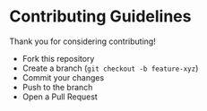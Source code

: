 # Contributing Guidelines

Thank you for considering contributing!

- Fork this repository
- Create a branch (`git checkout -b feature-xyz`)
- Commit your changes
- Push to the branch
- Open a Pull Request
